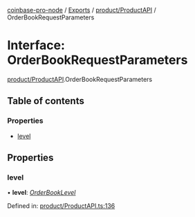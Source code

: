 [coinbase-pro-node](../README.md) / [Exports](../modules.md) / [product/ProductAPI](../modules/product_productapi.md) / OrderBookRequestParameters

# Interface: OrderBookRequestParameters

[product/ProductAPI](../modules/product_productapi.md).OrderBookRequestParameters

## Table of contents

### Properties

- [level](product_productapi.orderbookrequestparameters.md#level)

## Properties

### level

• **level**: [*OrderBookLevel*](../enums/product_productapi.orderbooklevel.md)

Defined in: [product/ProductAPI.ts:136](https://github.com/bennycode/coinbase-pro-node/blob/c3d8f7c/src/product/ProductAPI.ts#L136)
